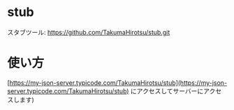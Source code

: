 # stub
スタブツール: https://github.com/TakumaHirotsu/stub.git

# 使い方
[https://my-json-server.typicode.com/TakumaHirotsu/stub](https://my-json-server.typicode.com/TakumaHirotsu/stub) にアクセスしてサーバーにアクセスします)
